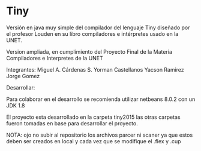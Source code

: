# Tiny


Versión en java muy simple del compilador del lenguaje Tiny diseñado por el profesor Louden en su libro compiladores e intérpretes usado en la UNET.

Version ampliada, en cumplimiento del Proyecto Final de la Materia Compiladores e Interpretes de la UNET

Integrantes:
Miguel A. Cárdenas S.
Yorman Castellanos
Yacson Ramirez
Jorge Gomez

Desarrollar:

Para colaborar en el desarrollo se recomienda utilizar netbeans 8.0.2 con un JDK 1.8

El proyecto esta desarrollado en la carpeta tiny2015 las otras carpetas fueron tomadas en base para desarrollar el proyecto.

NOTA: ojo no subir al repositorio los archivos parcer ni scaner ya que estos deben ser creados en local y cada vez que se modifique el .flex y .cup

